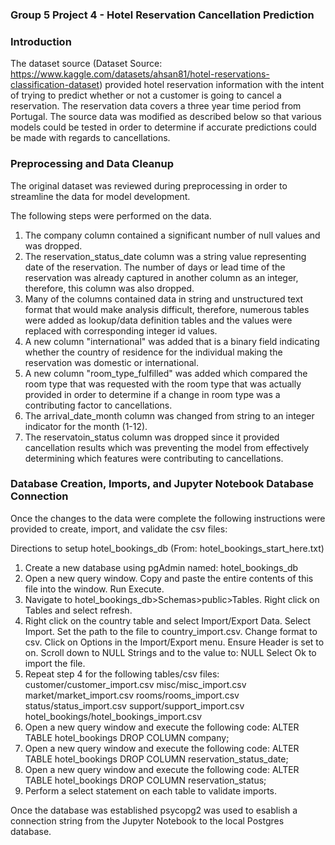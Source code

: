### Group 5 Project 4 - Hotel Reservation Cancellation Prediction

### Introduction

The dataset source (Dataset Source: https://www.kaggle.com/datasets/ahsan81/hotel-reservations-classification-dataset) provided hotel reservation information with the intent of trying to predict whether or not a customer is going to cancel a reservation. The reservation data covers a three year time period from Portugal. The source data was modified as described below so that various models could be tested in order to determine if accurate predictions could be made with regards to cancellations.

### Preprocessing and Data Cleanup

The original dataset was reviewed during preprocessing in order to streamline the data for model development.

The following steps were performed on the data.

1. The company column contained a significant number of null values and was dropped.
2. The reservation_status_date column was a string value representing date of the reservation. The number of days or lead 
   time of the reservation was already captured in another column as an integer, therefore, this column was also dropped.
3. Many of the columns contained data in string and unstructured text format that would make analysis difficult, therefore, numerous
   tables were added as lookup/data definition tables and the values were replaced with corresponding integer id values.
4. A new column "international" was added that is a binary field indicating whether the country of residence for the individual making
   the reservation was domestic or international.
5. A new column "room_type_fulfilled" was added which compared the room type that was requested with the room type that was actually
   provided in order to determine if a change in room type was a contributing factor to cancellations.
6. The arrival_date_month column was changed from string to an integer indicator for the month (1-12).
7. The reservatoin_status column was dropped since it provided cancellation results which
   was preventing the model from effectively determining which features were contributing to
   cancellations.

### Database Creation, Imports, and Jupyter Notebook Database Connection

Once the changes to the data were complete the following instructions were provided to create, import, and validate the csv files:

Directions to setup hotel_bookings_db (From: hotel_bookings_start_here.txt)
1. Create a new database using pgAdmin named: hotel_bookings_db
2. Open a new query window. Copy and paste the entire contents of this file into
   the window. Run Execute.
3. Navigate to hotel_bookings_db>Schemas>public>Tables. Right click on Tables and
   select refresh.
4. Right click on the country table and select Import/Export Data. 
   Select Import. Set the path to the file to country_import.csv. Change format to csv.
   Click on Options in the Import/Export menu.
   Ensure Header is set to on. Scroll down to NULL Strings and to the value to: NULL
   Select Ok to import the file.
5. Repeat step 4 for the following tables/csv files:
   customer/customer_import.csv
   misc/misc_import.csv
   market/market_import.csv
   rooms/rooms_import.csv
   status/status_import.csv
   support/support_import.csv
   hotel_bookings/hotel_bookings_import.csv
6. Open a new query window and execute the following code:
   ALTER TABLE hotel_bookings
   DROP COLUMN company;
7. Open a new query window and execute the following code:
   ALTER TABLE hotel_bookings
   DROP COLUMN reservation_status_date;
8. Open a new query window and execute the following code:
   ALTER TABLE hotel_bookings
   DROP COLUMN reservation_status;
9. Perform a select statement on each table to validate imports.

Once the database was established psycopg2 was used to esablish a connection string from the Jupyter Notebook to the local Postgres database.


